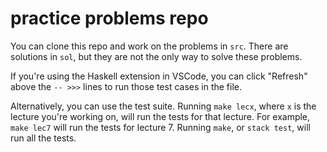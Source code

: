 # practice problems repo

You can clone this repo and work on the problems in `src`. There are solutions
in `sol`, but they are not the only way to solve these problems.

If you're using the Haskell extension in VSCode, you can click "Refresh" above
the `-- >>>` lines to run those test cases in the file.

Alternatively, you can use the test suite. Running `make lecx`, where `x` is
the lecture you're working on, will run the tests for that lecture. For example,
`make lec7` will run the tests for lecture 7. Running `make`, or `stack test`,
will run all the tests.